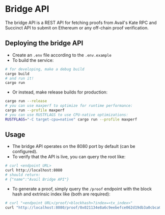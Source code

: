 # Bridge API
The bridge API is a REST API for fetching proofs from Avail's Kate RPC and Succinct API to submit on Ethereum or
any off-chain proof verification.

## Deploying the bridge API
* Create an `.env` file according to the `.env.example`
* To build the service:
```bash
# for developing, make a debug build
cargo build
# and run it!
cargo run
```
* Or instead, make release builds for production:
```bash
cargo run --release
# you can use maxperf to optimize for runtime performance:
cargo run --profile maxperf
# you can use RUSTFLAGS to use CPU-native optimizations:
RUSTFLAGS="-C target-cpu=native" cargo run --profile maxperf
```

## Usage
* The bridge API operates on the 8080 port by default (can be configured).
* To verify that the API is live, you can query the root like:
```bash
# curl <endpoint URL>
curl http://localhost:8080
# should return:
# {"name":"Avail Bridge API"}
```
* To generate a proof, simply query the `/proof` endpoint with the block hash and extrinsic index like (both are
required):
```bash
# curl "<endpoint URL>/proof/<blockhash>?index=<tx_index>"
curl "http://localhost:8080/proof/0x021134e8a6c9eebefce062d19db3a0cbca0eacb8bd44d6a6cd19cc39d2e6c02b?index=2"
```
